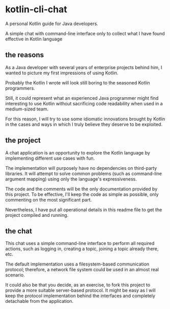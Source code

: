 # kotlin-cli-chat
A personal Kotlin guide for Java developers. 

A simple chat with command-line interface only to collect what I have found effective in Kotlin language

## the reasons
As a Java developer with several years of enterprise projects behind him, I wanted to picture my first impressions of using Kotlin. 

Probably the Kotlin I wrote will look still boring to the seasoned Kotlin programmers. 

Still, it could represent what an experienced Java programmer might find interesting to use Kotlin without sacrificing 
code readability when used in a medium-sized team.

For this reason, I will try to use some idiomatic innovations brought by Kotlin in the cases and ways in which 
I truly believe they deserve to be exploited.

## the project
A chat application is an opportunity to explore the Kotlin language by implementing different use cases with fun.

The implementation will purposely have no dependencies on third-party libraries. 
It will attempt to solve common problems (such as command-line argument mapping) using only the language's expressiveness.

The code and the comments will be the only documentation provided by this project. 
To be effective, I'll keep the code as simple as possible, only commenting on the most significant part. 

Nevertheless, I have put all operational details in this readme file to get the project compiled and running.

## the chat

This chat uses a simple command-line interface to perform all required actions, such as logging in, creating a topic, 
joining a topic already there, etc. 

The default implementation uses a filesystem-based communication protocol; 
therefore, a network file system could be used in an almost real scenario. 

It could also be that you decide, as an exercise, to fork this project to provide a more suitable server-based protocol. 
It might be easy as I will keep the protocol implementation behind the interfaces and completely detachable from the application.
